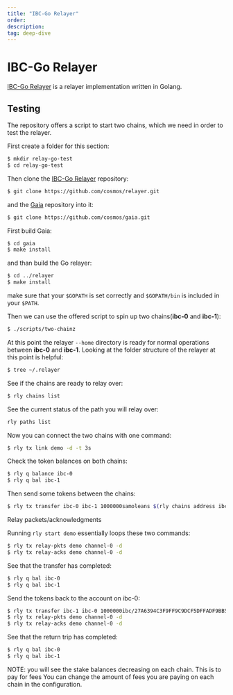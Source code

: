 ```yaml
---
title: "IBC-Go Relayer"
order: 
description: 
tag: deep-dive
---
```


# IBC-Go Relayer

[IBC-Go Relayer](https://github.com/cosmos/relayer) is a relayer implementation written in Golang.

## Testing

The repository offers a script to start two chains, which we need in order to test the relayer. 

First create a folder for this section:

```bash
$ mkdir relay-go-test
$ cd relay-go-test
```

Then clone the [IBC-Go Relayer](https://github.com/cosmos/relayer) repository:

```bash
$ git clone https://github.com/cosmos/relayer.git
```

and the [Gaia](https://github.com/cosmos/gaia) repository into it:

```bash
$ git clone https://github.com/cosmos/gaia.git
```

First build Gaia:

```bash
$ cd gaia
$ make install
```

and than build the Go relayer:

```bash
$ cd ../relayer
$ make install
```

make sure that your `$GOPATH` is set correctly and `$GOPATH/bin` is included in your `$PATH`. 

Then we can use the offered script to spin up two chains(**ibc-0** and **ibc-1**):

```bash
$ ./scripts/two-chainz
```

At this point the relayer `--home` directory is ready for normal operations between **ibc-0** and **ibc-1**. 
Looking at the folder structure of the relayer at this point is helpful:

```bash
$ tree ~/.relayer
```

See if the chains are ready to relay over:

```bash
$ rly chains list
```

See the current status of the path you will relay over:

```bash
rly paths list
```

Now you can connect the two chains with one command:

```bash
$ rly tx link demo -d -t 3s
```

Check the token balances on both chains:

```bash
$ rly q balance ibc-0
$ rly q bal ibc-1
```

Then send some tokens between the chains:

```bash
$ rly tx transfer ibc-0 ibc-1 1000000samoleans $(rly chains address ibc-1) channel-0
```

Relay packets/acknowledgments

Running `rly start demo` essentially loops these two commands:

```bash
$ rly tx relay-pkts demo channel-0 -d
$ rly tx relay-acks demo channel-0 -d
```

See that the transfer has completed:

```bash
$ rly q bal ibc-0
$ rly q bal ibc-1
```

Send the tokens back to the account on ibc-0:

```bash
$ rly tx transfer ibc-1 ibc-0 1000000ibc/27A6394C3F9FF9C9DCF5DFFADF9BB5FE9A37C7E92B006199894CF1824DF9AC7C $(rly chains addr ibc-0) channel-0
$ rly tx relay-pkts demo channel-0 -d
$ rly tx relay-acks demo channel-0 -d
```

See that the return trip has completed:

```bash
$ rly q bal ibc-0
$ rly q bal ibc-1
```

NOTE: you will see the stake balances decreasing on each chain. This is to pay for fees
You can change the amount of fees you are paying on each chain in the configuration.
